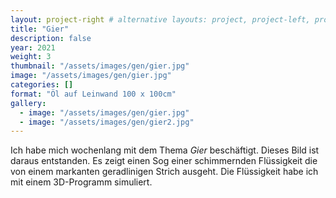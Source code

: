 ```yaml
---
layout: project-right # alternative layouts: project, project-left, project-right, project-top
title: "Gier"
description: false
year: 2021
weight: 3
thumbnail: "/assets/images/gen/gier.jpg"
image: "/assets/images/gen/gier.jpg"
categories: []
format: "Öl auf Leinwand 100 x 100cm"
gallery:
  - image: "/assets/images/gen/gier.jpg"
  - image: "/assets/images/gen/gier2.jpg"
---
```


Ich habe mich wochenlang mit dem Thema *Gier* beschäftigt. Dieses Bild ist daraus entstanden. Es zeigt einen Sog einer schimmernden Flüssigkeit die von einem markanten geradlinigen Strich ausgeht. Die Flüssigkeit habe ich mit einem 3D-Programm simuliert.